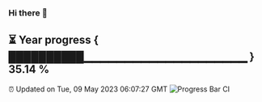 ### Hi there 👋
⏳ Year progress { ██████████▁▁▁▁▁▁▁▁▁▁▁▁▁▁▁▁▁▁▁▁ } 35.14 %
---
⏰ Updated on Tue, 09 May 2023 06:07:27 GMT
![Progress Bar CI](https://github.com/Moyi321/Moyi321/workflows/Progress%20Bar%20CI/badge.svg)
